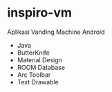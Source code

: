 # inspiro-vm

Aplikasi Vanding Machine Android

- Java
- ButterKnife
- Material Design
- ROOM Database
- Arc Toolbar
- Text Drawable
